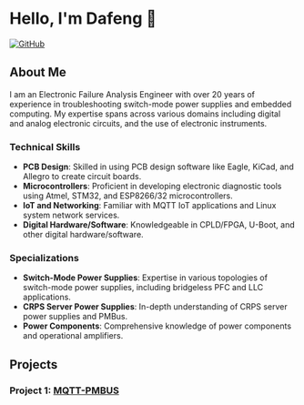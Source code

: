 # Hello, I'm Dafeng 👋

[![GitHub](https://img.shields.io/badge/GitHub-Follow-lightgrey)](https://github.com/Dafeng1980)

## About Me

I am an Electronic Failure Analysis Engineer with over 20 years of experience in troubleshooting switch-mode power supplies and embedded computing. My expertise spans across various domains including digital and analog electronic circuits, and the use of electronic instruments.

### Technical Skills

- **PCB Design**: Skilled in using PCB design software like Eagle, KiCad, and Allegro to create circuit boards.
- **Microcontrollers**: Proficient in developing electronic diagnostic tools using Atmel, STM32, and ESP8266/32 microcontrollers.
- **IoT and Networking**: Familiar with MQTT IoT applications and Linux system network services.
- **Digital Hardware/Software**: Knowledgeable in CPLD/FPGA, U-Boot, and other digital hardware/software.

### Specializations

- **Switch-Mode Power Supplies**: Expertise in various topologies of switch-mode power supplies, including bridgeless PFC and LLC applications.
- **CRPS Server Power Supplies**: In-depth understanding of CRPS server power supplies and PMBus.
- **Power Components**: Comprehensive knowledge of power components and operational amplifiers.

## Projects

### Project 1: [MQTT-PMBUS](https://github.com/Dafeng1980/ESP8266_PMBUS_MAIN)

